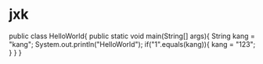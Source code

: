 # jxk
public class HelloWorld{
  public static void main(String[] args){
      String kang = "kang";
      System.out.println("HelloWorld");
      if("1".equals(kang)){
          kang = "123";
      }
  }
}
